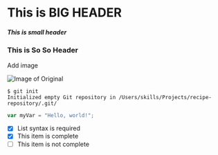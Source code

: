 # This is BIG HEADER
##### This is small header
### This is So So Header

Add image

![Image of Original](https://octodex.github.com/images/original.png)



```
$ git init
Initialized empty Git repository in /Users/skills/Projects/recipe-repository/.git/
```

``` javascript
var myVar = "Hello, world!";
```


- [x] List syntax is required
- [x] This item is complete
- [ ] This item is not complete
